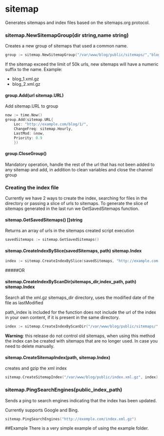 # sitemap

Generates sitemaps and index files based on the sitemaps.org protocol.


### sitemap.NewSitemapGroup(dir string,name string)

Creates a new group of sitemaps that used a common name.

~~~ go
group := sitemap.NewSitemapGroup("/var/www/blog/public/sitemaps/","blog")
~~~

If the sitemap exceed the limit of 50k urls, new sitemaps will have a numeric suffix to the name. Example:
- blog_1.xml.gz
- blog_2.xml.gz

#### group.Add(url sitemap.URL)

Add sitemap.URL to group

~~~ go
now := time.Now()
group.Add(sitemap.URL{
    Loc: "http://example.com/blog/1/",
    ChangeFreq: sitemap.Hourly,
    LastMod: &now,
    Priority: 0.9
    })
~~~

#### group.CloseGroup()

Mandatory operation, handle the rest of the url that has not been added to any sitemap and add, in addition to clean variables and close the channel group

### Creating the index file

Currently we have 2 ways to create the index, searching for files in the directory or passing a slice of urls to sitemaps. To generate the slice of sitemaps generated in the last run we GetSavedSitemaps function.

#### sitemap.GetSavedSitemaps() []string

Returns an array of urls in the sitemaps created script execution

~~~ go
savedSitemaps := sitemap.GetSavedSitemaps()
~~~

#### sitemap.CreateIndexBySlice(savedSitemaps, path) sitemap.Index

~~~ go
index := sitemap.CreateIndexBySlice(savedSitemaps, "http://example.com.br/sitemaps/")
~~~

#####OR

#### sitemap.CreateIndexByScanDir(sitemaps_dir,index_path, path) sitemap.Index

Search all the xml.gz sitemaps_dir directory, uses the modified date of the file as lastModified

path_index is included for the function does not include the url of the index in your own content, if it is present in the same directory.

~~~ go
index := sitemap.CreateIndexByScanDir("/var/www/blog/public/sitemaps/", "/var/www/blog/public/index.xml.gz", "http://example.com.br/sitemaps/")
~~~
__Warning__: this release do not control old sitemaps, when using this method the index can be created with sitemaps that are no longer used. In case you need to delete manually.


#### sitemap.CreateSitemapIndex(path, sitemap.Index)

creates and gzip the xml index

~~~ go
sitemap.CreateSitemapIndex("/var/www/blog/public/index.xml.gz", index)
~~~

### sitemap.PingSearchEngines(public_index_path)
Sends a ping to search engines indicating that the index has been updated.

Currently supports Google and Bing.
~~~ go
sitemap.PingSearchEngines("http://exemple.com/index.xml.gz")
~~~



##Example
There is a very simple example of using the example folder.
